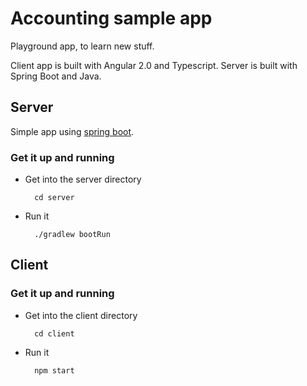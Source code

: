 # Accounting sample app

Playground app, to learn new stuff.

Client app is built with Angular 2.0 and Typescript.
Server is built with Spring Boot and Java.

## Server

Simple app using [spring boot][1].

[1]: http://projects.spring.io/spring-boot/

### Get it up and running

* Get into the server directory

		cd server

* Run it

		./gradlew bootRun

## Client

### Get it up and running

* Get into the client directory

		cd client

* Run it


		npm start
